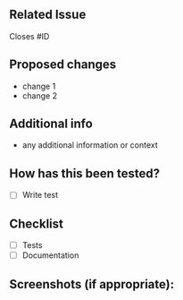 ## Related Issue
Closes #ID

## Proposed changes
- change 1
- change 2

## Additional info
- any additional information or context 

## How has this been tested?
- [ ] Write test

## Checklist
- [ ] Tests
- [ ] Documentation

## Screenshots (if appropriate):